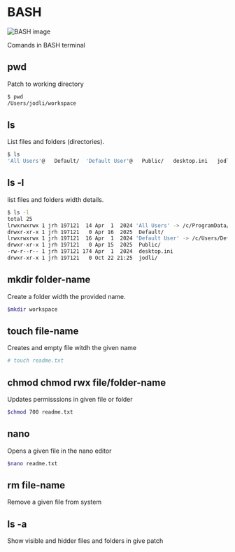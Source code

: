 # BASH

![BASH image](https://rsg-ecuador.github.io/unix.bioinfo.rsgecuador/_images/bash.png)

Comands in BASH terminal

## pwd

Patch to working directory

```sh
$ pwd
/Users/jodli/workspace
```

## ls

List files and folders (directories).

```sh
$ ls
'All Users'@   Default/  'Default User'@   Public/   desktop.ini   jodli/
```

## ls -l

list files and folders width details.

```sh
$ ls -l
total 25
lrwxrwxrwx 1 jrh 197121  14 Apr  1  2024 'All Users' -> /c/ProgramData/
drwxr-xr-x 1 jrh 197121   0 Apr 16  2025  Default/
lrwxrwxrwx 1 jrh 197121  16 Apr  1  2024 'Default User' -> /c/Users/Default/
drwxr-xr-x 1 jrh 197121   0 Apr 15  2025  Public/
-rw-r--r-- 1 jrh 197121 174 Apr  1  2024  desktop.ini
drwxr-xr-x 1 jrh 197121   0 Oct 22 21:25  jodli/
```

## mkdir folder-name

Create a folder width the provided name.

```sh
$mkdir workspace
```

## touch file-name

Creates  and empty file witdh the given name

```sh
# touch readme.txt
```

## chmod chmod rwx file/folder-name

Updates permisssions in given file or folder

```sh
$chmod 700 readme.txt
```

## nano

Opens a given file in the nano editor

```sh
$nano readme.txt
```

## rm file-name

Remove a  given file from system

## ls -a

Show visible and hidder files and folders in give patch
